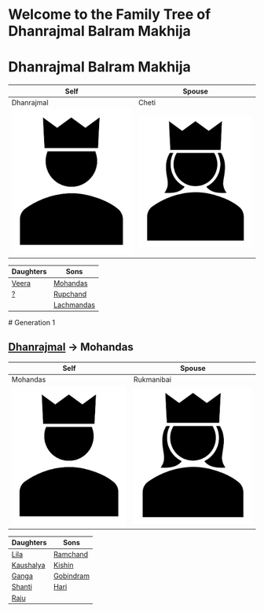 # Welcome to the Family Tree of Dhanrajmal Balram Makhija

# <a name="Dhanrajmal"></a> Dhanrajmal Balram Makhija

Self | Spouse
---- | ------
Dhanrajmal | Cheti 
![Dhanrajmal Img](images/male.png) | ![Cheti Img](/images/female.png)

Daughters | Sons
--------- | ----
[Veera](#Veera) | [Mohandas](#Mohandas)
[?](#?) | [Rupchand](#Rupchand)
        | [Lachmandas](#Lachmandas)

#<a name="Gen1"></a> Generation 1

## [Dhanrajmal](#Dhanrajmal) -> <a name="Mohandas"></a> Mohandas

Self | Spouse
---- | ------
Mohandas | Rukmanibai 
![Mohandas Img](/images/male.png) | ![Rukmanibai Img](/images/female.png)

Daughters | Sons
--------- | ----
[Lila](#Lila) | [Ramchand](#Ramchand)
[Kaushalya](#Kaushalya) | [Kishin](#Kishin)
[Ganga](#Ganga) | [Gobindram](#Gobindram)
[Shanti](#Shanti) | [Hari](#Hari)
[Raju](#Raju) |      


